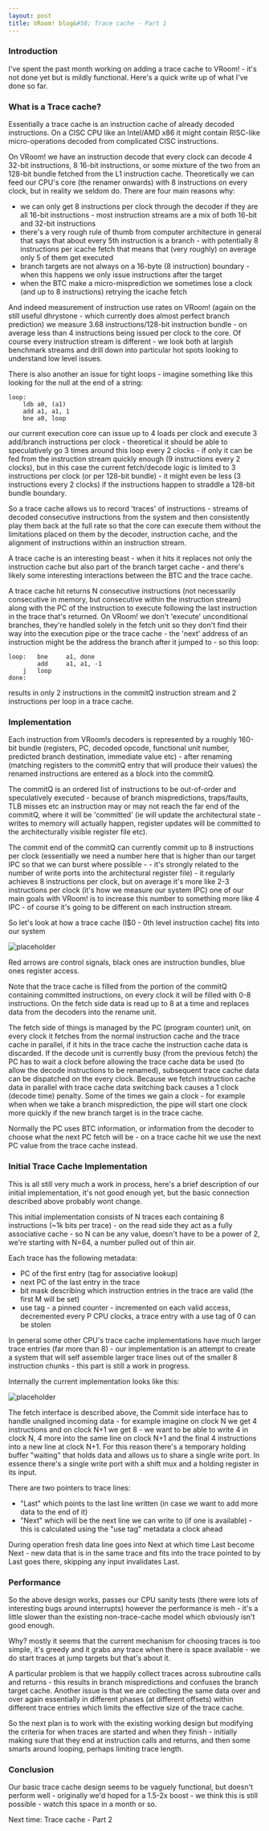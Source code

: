 ```yaml
---
layout: post
title: VRoom! blog&#58; Trace cache - Part 1
---
```


### Introduction

I've spent the past month working on adding a trace cache to VRoom! - it's not done yet but is mildly
functional. Here's a quick write up of what I've done so far.

### What is a Trace cache?

Essentially a trace cache is an instruction cache of already decoded instructions. On a CISC CPU like an Intel/AMD x86 it might contain RISC-like micro-operations decoded from complicated CISC instructions.

On VRoom! we have an instruction decode that every clock can decode 4 32-bit instructions, 8 16-bit instructions, or some mixture of the two from an 128-bit bundle fetched from the L1 instruction cache. Theoretically we can feed our CPU's core (the renamer onwards) with 8 instructions on every clock, but in reality we seldom do. There are four main reasons why:

* we can only get 8 instructions per clock through the decoder if they are all 16-bit instructions - most instruction streams are a mix of both 16-bit and 32-bit instructions
* there's a very rough rule of thumb from computer architecture in general that says that about every 5th instruction is a branch - with potentially 8 instructions per icache fetch that means that (very roughly) on average only 5 of them get executed
* branch targets are not always on a 16-byte (8 instruction) boundary - when this happens we only issue instructions after the target
* when the BTC make a micro-misprediction we sometimes lose a clock (and up to 8 instructions) retrying the icache fetch

And indeed measurement of instruction use rates on VRoom! (again on the still useful dhrystone - which currently does almost perfect branch prediction) we measure 3.68 instructions/128-bit instruction bundle - on average less than 4 instructions being issued per clock to the core. Of course every instruction stream is different - we look both at largish benchmark streams and drill down into particular hot spots looking to understand low level issues.

There is also another an issue for tight loops - imagine something like this looking for the null at the end of a string:

```
loop:
	ldb	a0, (a1)
	add	a1, a1, 1
	bne	a0, loop
```

our current execution core can issue up to 4 loads per clock and execute 3 add/branch instructions per clock - theoretical it should be able to speculatively go 3 times around this loop every 2 clocks - if only it can be fed from the instruction stream quickly enough (9 instructions every 2 clocks), but in this case the current fetch/decode logic is limited to 3 instructions per clock (or per 128-bit bundle) - it might even be less (3 instructions every 2 clocks) if the instructions happen to straddle a 128-bit bundle boundary.

So a trace cache allows us to record 'traces' of instructions - streams of decoded consecutive instructions from the
system and then consistently play them back at the full rate so that the core can execute them without the limitations placed on them by the decoder, instruction cache, and the alignment of instructions within an instruction stream.

A trace cache is an interesting beast - when it hits it replaces not only the instruction cache but also part of the branch target cache - and there's likely some interesting interactions between the BTC and the trace cache.

A trace cache hit returns N consecutive instructions (not necessarily consecutive in memory, but consecutive within the instruction stream) along with the PC of the instruction to execute following the last instruction in the trace that's returned. On VRoom! we don't 'execute' unconditional branches, they're handled solely in the
fetch unit so they don't find their way into the execution pipe or the trace cache - the 'next' address of
an instruction might be the address the branch after it jumped to - so this loop:

```
loop:	bne     a1, done
        add     a1, a1, -1
	j	loop
done:
```

results in only 2 instructions in the commitQ instruction stream and 2 instructions per loop in a trace cache.

### Implementation

Each instruction from VRoom!s decoders is represented by a roughly 160-bit bundle (registers, PC, decoded opcode, functional unit number, predicted branch destination, immediate value etc) - after renaming (matching registers to the commitQ entry that will produce their values) the renamed instructions are entered as a block into the commitQ.

The commitQ is an ordered list of instructions to be out-of-order and speculatively executed - because of branch mispredictions, traps/faults, TLB misses etc an instruction may or may not reach the far end of the commitQ, where it will be 'committed' (ie will update the architectural state - writes to memory will actually happen, register updates will be committed to the architecturally visible register file etc).

The commit end of the commitQ can currently commit up to 8 instructions per clock (essentially we need a number here that is higher than our target IPC so that we can burst where possible - - it's strongly related to the number of write ports into the architectural register file) - it regularly achieves 8 instructions per clock, but on average it's more like 2-3 instructions per clock (it's how we measure our system IPC)
one of our main goals with VRoom! is to increase this number to something more like 4 IPC - of course it's going to be 
different on each instruction stream.

So let's look at how a trace cache (I$0 - 0th level instruction cache) fits into our system

![placeholder](/public/images/trace1.svg "Target Cache example")

Red arrows are control signals, black ones are instruction bundles, blue ones register access.

Note that the trace cache is filled from the portion of the commitQ containing committed instructions, on
every clock it will be filled with 0-8 instructions. On the fetch side data is read up to 8 at a time and replaces data from the decoders into the rename unit.

The fetch side of things is managed by the PC (program counter) unit, on every clock it fetches from the normal instruction cache and the trace cache in parallel, if it hits in the trace cache the instruction cache data is discarded. If the decode unit is currently busy (from the previous fetch) the PC has to wait a
clock before allowing the trace cache data be used (to allow the decode instructions to be renamed),
subsequent trace cache data can be dispatched on the every clock. Because we fetch instruction cache data
in parallel with trace cache data switching back causes a 1 clock (decode time) penalty. Some of the times we
gain a clock - for example when when we take a branch misprediction, the pipe will start one clock more quickly if the new branch target is in the trace cache.

Normally the PC uses BTC information, or information from the decoder to choose what the next PC fetch will be - on a trace cache hit we use the next PC value from the trace cache instead.

### Initial Trace Cache Implementation

This is all still very much a work in process, here's a brief description of our initial implementation, it's not good enough
yet, but the basic connection described above probably wont change.

This initial implementation consists of N traces each containing 8 instructions (~1k bits per trace) - on the read side they act as a fully associative cache - so N can be any value, doesn't have to be a power of 2, we're starting with N=64, a number pulled out of thin air.

Each trace has the following metadata:

* PC of the first entry (tag for associative lookup)
* next PC of the last entry in the trace
* bit mask describing which instruction entries in the trace are valid (the first M will be set)
* use tag - a pinned counter - incremented on each valid access, decremented every P CPU clocks, a trace entry with a use tag of 0 can be stolen

In general some other CPU's trace cache implementations have much larger trace entries (far more than 8) - our implementation is
an attempt to create a system that will self assemble larger trace lines out of the smaller 8 instruction chunks - this part is still a work in progress. 

Internally the current implementation looks like this:

![placeholder](/public/images/trace2.svg "Target Cache internals")

The fetch interface is described above, the Commit side interface has to handle unaligned incoming data - for example imagine on clock N we get 4 instructions and on clock N+1 we get 8 - we want to be able to write 4 in clock N, 4 more into the same line on clock N+1 and the final 4 instructions into a new line at clock N+1. For this reason there's a temporary holding buffer "waiting" that holds data and allows us to share a single write port.  In essence there's a single write port with a shift mux and a holding register in its input.

There are two pointers to trace lines:
* "Last" which points to the last line written (in case we want to add more data to the end of it)
* "Next" which will be the next line we can write to (if one is available) - this is calculated using the "use tag" metadata a clock ahead

During operation fresh data line goes into Next at which time Last become Next - new data that is in the same trace and fits into the trace pointed to by Last goes there, skipping any input invalidates Last.

### Performance

So the above design works, passes our CPU sanity tests (there were lots of interesting bugs around interrupts) however the performance is meh - it's a little slower than the existing non-trace-cache model which obviously isn't good enough.

Why? mostly it seems that the current mechanism for choosing traces is too simple,
it's greedy and it grabs any trace when there is space available - we do start traces at jump targets but that's about it.

A particular problem is that we happily collect traces across subroutine calls and returns - this results in
branch mispredictions and confuses the branch target cache. Another issue is that we are collecting
the same data over and over again essentially in different phases (at different offsets) within
different trace entries which limits the effective size of the trace cache.

So the next plan is to work with the existing working design but modifying the criteria for when traces are started and when they finish - initially making sure that they end at instruction calls and returns, and then some smarts around looping, perhaps limiting trace length.

### Conclusion

Our basic trace cache design seems to be vaguely functional, but doesn't perform well - originally we'd hoped for a 1.5-2x boost - we think this is still possible - watch this space in a month or so.


Next time: Trace cache - Part 2
